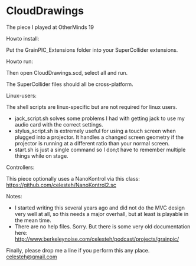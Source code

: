 CloudDrawings
=============

The piece I played at OtherMinds 19

Howto install:

Put the GrainPIC_Extensions folder into your SuperCollider extensions.  

Howto run:

Then open CloudDrawings.scd, select all and run.

The SuperCollider files should all be cross-platform.

Linux-users:

The shell scripts are linux-specific but are not required for linux users.

* jack_script.sh solves some problems I had with getting jack to use my audio card with the correct settings.
* stylus_script.sh is extremely useful for using a touch screen when plugged into a projector. It handles a changed screen geometry if the projector is running at a different ratio than your normal screen.
* start.sh is just a single command so I don;t have to remember multiple things while on stage.

Controllers:

This piece optionally uses a NanoKontrol via this class: https://github.com/celesteh/NanoKontrol2.sc


Notes:
* I started writing this several years ago and did not do the MVC design very well at all, so this needs a major overhall,
but at least is playable in the mean time.
* There are no help files. Sorry.  But there is some very old documentation here: http://www.berkeleynoise.com/celesteh/podcast/projects/grainpic/


Finally, please drop me a line if you perform this any place. celesteh@gmail.com
